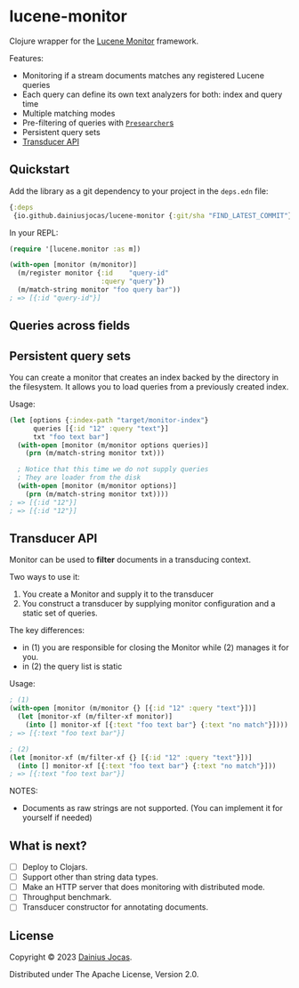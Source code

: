 # lucene-monitor

Clojure wrapper for the [Lucene Monitor](https://lucene.apache.org/core/9_7_0/monitor/index.html) framework.

Features:
- Monitoring if a stream documents matches any registered Lucene queries
- Each query can define its own text analyzers for both: index and query time
- Multiple matching modes
- Pre-filtering of queries with [`Presearcher`s](https://lucene.apache.org/core/9_7_0/monitor/org/apache/lucene/monitor/Presearcher.html)
- Persistent query sets
- [Transducer API](https://clojure.org/reference/transducers)

## Quickstart

Add the library as a git dependency to your project in the `deps.edn` file:

```clojure
{:deps
 {io.github.dainiusjocas/lucene-monitor {:git/sha "FIND_LATEST_COMMIT"}}}
```

In your REPL:

```clojure
(require '[lucene.monitor :as m])

(with-open [monitor (m/monitor)]
  (m/register monitor {:id    "query-id"
                       :query "query"})
  (m/match-string monitor "foo query bar"))
; => [{:id "query-id"}]
```

## Queries across fields

## Persistent query sets

You can create a monitor that creates an index backed by the directory in the filesystem.
It allows you to load queries from a previously created index.

Usage:
```clojure
(let [options {:index-path "target/monitor-index"}
      queries [{:id "12" :query "text"}]
      txt "foo text bar"]
  (with-open [monitor (m/monitor options queries)]
    (prn (m/match-string monitor txt)))

  ; Notice that this time we do not supply queries
  ; They are loader from the disk
  (with-open [monitor (m/monitor options)]
    (prn (m/match-string monitor txt))))
; => [{:id "12"}]
; => [{:id "12"}]
```

## Transducer API

Monitor can be used to **filter** documents in a transducing context.

Two ways to use it:
1. You create a Monitor and supply it to the transducer
2. You construct a transducer by supplying monitor configuration and a static set of queries.

The key differences:
- in (1) you are responsible for closing the Monitor while (2) manages it for you.
- in (2) the query list is static

Usage:
```clojure
; (1) 
(with-open [monitor (m/monitor {} [{:id "12" :query "text"}])]
  (let [monitor-xf (m/filter-xf monitor)]
    (into [] monitor-xf [{:text "foo text bar"} {:text "no match"}])))
; => [{:text "foo text bar"}]

; (2)
(let [monitor-xf (m/filter-xf {} [{:id "12" :query "text"}])]
  (into [] monitor-xf [{:text "foo text bar"} {:text "no match"}]))
; => [{:text "foo text bar"}]
```

NOTES:
- Documents as raw strings are not supported. (You can implement it for yourself if needed)

## What is next?

- [ ] Deploy to Clojars.
- [ ] Support other than string data types.
- [ ] Make an HTTP server that does monitoring with distributed mode.
- [ ] Throughput benchmark.
- [ ] Transducer constructor for annotating documents.

## License

Copyright &copy; 2023 [Dainius Jocas](https://www.jocas.lt).

Distributed under The Apache License, Version 2.0.
